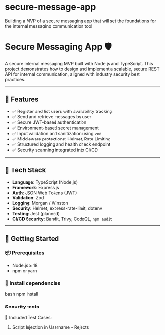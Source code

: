 # secure-message-app
Building a MVP of a secure messaging app that will set the foundations for the internal messaging communication tool

# Secure Messaging App 🛡️

A secure internal messaging MVP built with Node.js and TypeScript. This project demonstrates how to design and implement a scalable, secure REST API for internal communication, aligned with industry security best practices.

---

## 🚀 Features

- ✅ Register and list users with availability tracking
- ✅ Send and retrieve messages by user
- ✅ Secure JWT-based authentication
- ✅ Environment-based secret management
- ✅ Input validation and sanitization using `zod`
- ✅ Middleware protections: Helmet, Rate Limiting
- ✅ Structured logging and health check endpoint
- ✅ Security scanning integrated into CI/CD

---

## 🔧 Tech Stack

- **Language**: TypeScript (Node.js)
- **Framework**: Express.js
- **Auth**: JSON Web Tokens (JWT)
- **Validation**: Zod
- **Logging**: Morgan / Winston
- **Security**: Helmet, express-rate-limit, dotenv
- **Testing**: Jest (planned)
- **CI/CD Security**: Bandit, Trivy, CodeQL, `npm audit`

---

## 🏁 Getting Started

### 📦 Prerequisites

- Node.js ≥ 18
- npm or yarn

### 🔧 Install dependencies

bash
npm install

### Security tests

🔐 Included Test Cases:
1. Script Injection in Username - Rejects <script> tags in registration.
2. Stored XSS in Messages - Ensures messages are sanitized before being stored/displayed.
3. Invalid JSON Payload - Confirms the app properly handles malformed JSON.
4. Rate Limiting Check - Ensures protection against brute-force or abuse attempts.
5. Path Traversal Attempt - Blocks unsafe paths like ../../etc/passwd in message routes.
